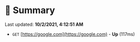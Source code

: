 # 📖 Summary
Last updated: **10/2/2021, 4:12:51 AM**

- `GET` [https://google.com](https://google.com) - **Up** (117ms)
